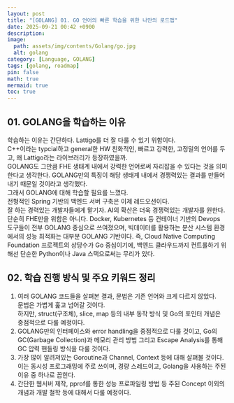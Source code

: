 ```yaml
---
layout: post
title: "[GOLANG] 01. GO 언어의 빠른 학습을 위한 나만의 로드맵"
date: 2025-09-21 00:42 +0900
description: 
image:
  path: assets/img/contents/Golang/go.jpg
  alt: golang
category: [Language, GOLANG]
tags: [golang, roadmap]
pin: false
math: true
mermaid: true
toc: true
---
```


## 01. GOLANG을 학습하는 이유  
학습하는 이유는 간단하다. Lattigo를 더 잘 다룰 수 있기 위함이다.  
C++이라는 typcial하고 general한 HW 친화적인, 빠르고 강력한, 고정밀의 언어를 두고, 왜 Lattigo라는 라이브러리가 등장하였을까.  
GOLANG도 그만큼 FHE 생태계 내에서 강력한 언어로써 자리잡을 수 있다는 것을 의미한다고 생각한다. GOLANG만의 특징이 해당 생태계 내에서 경쟁력있는 결과를 만들어내기 때문일 것이라고 생각했다.  
그래서 GOLANG에 대해 학습할 필요를 느꼈다.  
전형적인 Spring 기반의 백엔드 서버 구축은 이제 레드오션이다.  
잘 하는 경력있는 개발자들에게 맡기자. AI의 확산은 더욱 경쟁력있는 개발자를 원한다. 
단순히 FHE만을 위함은 아니다. Docker, Kubernetes 등 컨테이너 기반의 Devops 도구들이 전부 GOLANG 중심으로 쓰여졌으며, 빅데이터를 활용하는 분산 시스템 환경에서의 성능 최적화는 대부분 GOLANG 기반이다. 즉, Cloud Native Computing Foundation 프로젝트의 상당수가 Go 중심이기에, 백엔드 클라우드까지 컨트롤하기 위해선 단순한 Python이나 Java 스택으로써는 무리가 있다.   

## 02. 학습 진행 방식 및 주요 키워드 정리  
1. 여러 GOLANG 코드들을 살펴본 결과, 문법은 기존 언어와 크게 다르지 않았다.  
문법은 가볍게 훑고 넘어갈 것이다.  
하지만, struct(구조체), slice, map 등의 내부 동작 방식 및 Go의 포인터 개념은 중점적으로 다룰 예정이다.  
2. GOLANG만의 인터페이스와 error handling을 중점적으로 다룰 것이고, Go의 GC(Garbage Collection)과 메모리 관리 방법 그리고 Escape Analysis를 통해 GC 압력 핸들링 방식을 다룰 것이다.  
3. 가장 많이 알려져있는 Goroutine과 Channel, Context 등에 대해 살펴볼 것이다. 이는 동시성 프로그래밍에 주로 쓰이며, 경량 스레드이고, Golang을 사용하는 주된 이유 중 하나로 꼽힌다.  
4. 간단한 웹서버 제작, pprof를 통한 성능 프로파일링 방법 등 주된 Concept 이외의 개념과 개발 철학 등에 대해서 다룰 예정이다.  
